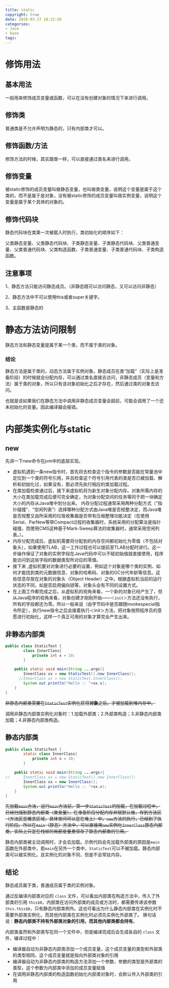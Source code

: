 ```yaml
---
title: static
copyright: true
date: 2020-03-27 18:22:26
categories:
- Java
- base
tags:
---
```


# 修饰用法

## 基本用法

一般用来修饰成员变量或函数，可以在没有创建对象的情况下来进行调用。

## 修饰类

普通类是不允许声明为静态的，只有内部类才可以。

<!-- more -->

## 修饰函数/方法

修饰方法的时候，其实跟类一样，可以直接通过类名来进行调用。

## 修饰变量

被static修饰的成员变量叫做静态变量，也叫做类变量，说明这个变量是属于这个类的，而不是属于是对象，没有被static修饰的成员变量叫做实例变量，说明这个变量是属于某个具体的对象的。

## 修饰代码块

静态代码块在类第一次被载入时执行，类初始化的顺序如下：

父类静态变量、父类静态代码块、子类静态变量、子类静态代码块、父类普通变量、父类普通代码块、父类构造函数、子类普通变量、子类普通代码块、子类构造函数。

## 注意事项

1、静态方法只能访问静态成员。（非静态既可以访问静态，又可以访问非静态）

2、静态方法中不可以使用this或者super关键字。

3、主函数是静态的

# 静态方法访问限制

静态方法和静态变量是属于某一个类，而不属于类的对象。

### 结论

静态方法是属于类的，动态方法属于实例对象。静态成员在类“加载”（实际上是准备阶段）的时候就会分配内存，可以通过类名直接去访问，非静态成员（变量和方法）属于类的对象，所以只有该对象初始化之后才存在，然后通过类的对象去访问。

也就是说如果我们在静态方法中调用非静态成员变量会超前，可能会调用了一个还未初始化的变量。因此编译器会报错。

# 内部类实例化与static

## new

先讲一下new命令在jvm中的底层实现。

* 虚拟机遇到一条new指令时，首先将去检查这个指令的参数是否能在常量池中定位到一个类的符号引用，并且检查这个符号引用代表的类是否已被加载、解析和初始化过，如果没有，那必须先执行相应的类加载过程。
* 在类加载检查通过后，接下来虚拟机将为新生对象分配内存。对象所需内存的大小在类加载完成后便可完全确定，为对象分配空间的任务等同于把一块确定大小的内存从Java堆中划分出来。
  内存分配过程通常采用两种分配方式（“指针碰撞”、“空闲列表”）选择哪种分配方式由Java堆是否规整决定，而Java堆是否规整又由所采用的垃圾收集器是否带有压缩整理功能决定（在使用Serial、ParNew等带Compact过程的收集器时，系统采用的分配算法是指针碰撞，而使用CMS这种基于Mark-Sweep算法的收集器时，通常采用空闲列表。）。
* 内存分配完成后，虚拟机需要将分配到的内存空间都初始化为零值（不包括对象头），如果使用TLAB，这一工作过程也可以提前至TLAB分配时进行。这一步操作保证了对象的实例字段在Java代码中可以不赋初始值就直接使用，程序能访问到这些字段的数据类型所对应的零值。
* 接下来 ,虚拟机要对对象进行必要的设置，例如这个对象是哪个类的实例、如何才能找到类的元数据信息、对象的哈希码、对象的GC分代年龄等信息。这些信息存放在对象的对象头（Object Header）之中。根据虚拟机当前的运行状态的不同，如是否启用偏向锁等，对象头会有不同的设置方式。
* 在上面工作都完成之后，从虚拟机的视角来看，一个新的对象已经产生了，但从Java程序的视角来看，对象创建才刚刚开始——`＜init＞`方法还没有执行，所有的字段都还为零。所以一般来说（由字节码中是否跟随invokespecial指令所定），执行new指令之后会接着执行＜init＞方法，把对象按照程序员的意愿进行初始化，这样一个真正可用的对象才算完全产生出来。

## 非静态内部类

```java
public class StaticTest {
        class InnerClass{
            private int x = 10;
        }

    public static void main(String ...args){
        InnerClass xx = new StaticTest().new InnerClass();
      //InnerClass xx = new StaticTest.InnerClass();
        System.out.println("Hello :: "+xx.x);
    }
}
```

~~非静态内部类需要在`StaticTest`实例化获得**对象**之后，才被加载到堆内存中。~~

调用非静态内部类实例化对象时：1.加载外部类；2.外部类构造；3.非静态内部类加载；4.非静态内部类构造。

## 静态内部类

```java
public class StaticTest {
        static class InnerClass{
            private int x = 10;
        }

    public static void main(String ...args){
//      InnerClass xx = new StaticTest().new InnerClass();
        InnerClass xx = new InnerClass();
        System.out.println("Hello :: "+xx.x);
    }
}
```

~~先加载`main`方法，运行`main`方法前，第一步`StaticTest`的加载，在加载过程中，已经扫描到静态内部类（类变量），在准备阶段分配内存并赋默认值，存到方法区（方法区是概念区域，具体空间可以是在堆上）中。`new`方法的执行，已经到了执行阶段。所以在`main`（静态）方法中，可以直接用`new`实例化`InnerClass`静态内部类，实际上只是在栈帧的局部变量里保存了静态内部类的引用。~~

静态内部类被主动调用时，才会去加载。示例代码会先加载外部类的原因是`main`函数在外部类中，若`main`在另外一个类中，`StaticTest`可以不被加载。静态内部类可以被实例化，且实例化的对象不同，但是不会常驻内存。

## 结论

静态成员属于类，普通成员属于类的实例对象。

通过反编译内部类对应的 `class` 文件，可以看出内部类在构造方法中，传入了外部类的引用 `this$0`，内部类在访问外部类的成员或方法时，都需要传递该参数 `this.this$0`，只有静态内部类例外。这也可看出为什么静态内部类在实例化时不需要外部类实例化，而其他内部类在实例化时必须先实例化外部类了。
换句话说：**静态内部类不持有外部类对象的引用，而其他内部类都会持有**。

内部类虽然和外部类写在同一个文件中，但是编译完成后会生成各自的 `class` 文件，编译过程中：

- 编译器自动为非静态内部类添加一个成员变量，这个成员变量的类型和外部类的类型相同，这个成员变量就是指向外部类对象的引用
- 编译器自动为非静态内部类的构造方法添加一个参数，参数的类型是外部类的类型，这个参数为内部类中添加的成员变量赋值
- 在调用非静态内部类的构造函数初始化内部类对象时，会默认传入外部类的引用